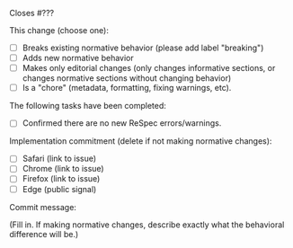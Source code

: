 Closes #???

This change (choose one):

* [ ] Breaks existing normative behavior (please add label "breaking")
* [ ] Adds new normative behavior
* [ ] Makes only editorial changes (only changes informative sections, or
  changes normative sections without changing behavior)
* [ ] Is a "chore" (metadata, formatting, fixing warnings, etc).

The following tasks have been completed:

* [ ] Confirmed there are no new ReSpec errors/warnings.

Implementation commitment (delete if not making normative changes):

* [ ] Safari (link to issue)
* [ ] Chrome (link to issue)
* [ ] Firefox (link to issue)
* [ ] Edge (public signal)

Commit message:

(Fill in. If making normative changes, describe exactly what the behavioral
difference will be.)
